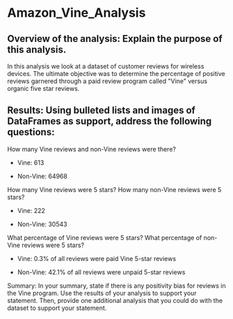 # Amazon_Vine_Analysis
## Overview of the analysis: Explain the purpose of this analysis.
In this analysis we look at a dataset of customer reviews for wireless devices.  The ultimate objective was to determine the percentage of positive reviews garnered through a paid review program called "Vine" versus organic five star reviews.

## Results: Using bulleted lists and images of DataFrames as support, address the following questions:
How many Vine reviews and non-Vine reviews were there? 

  - Vine: 613
  
  - Non-Vine: 64968
  
How many Vine reviews were 5 stars? How many non-Vine reviews were 5 stars?
  
  - Vine: 222
  
  - Non-Vine: 30543

What percentage of Vine reviews were 5 stars? What percentage of non-Vine reviews were 5 stars?

  - Vine: 0.3% of all reviews were paid Vine 5-star reviews
  
  - Non-Vine: 42.1% of all reviews were unpaid 5-star reviews
  
Summary: In your summary, state if there is any positivity bias for reviews in the Vine program. Use the results of your analysis to support your statement. Then, provide one additional analysis that you could do with the dataset to support your statement.

